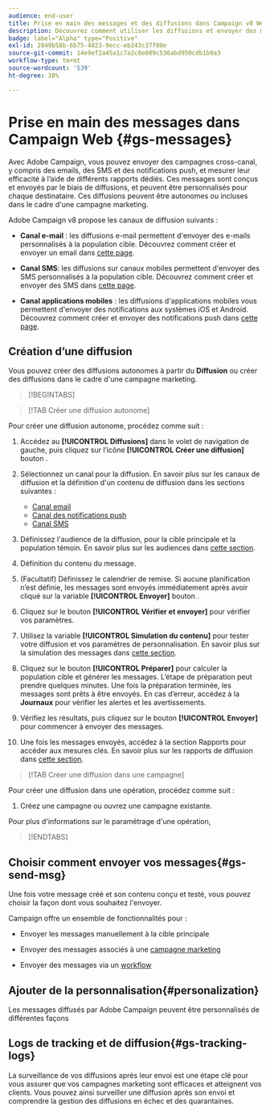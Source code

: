 ```yaml
---
audience: end-user
title: Prise en main des messages et des diffusions dans Campaign v8 Web
description: Découvrez comment utiliser les diffusions et envoyer des messages à l’aide de Campaign Web.
badge: label="Alpha" type="Positive"
exl-id: 2849b58b-6b75-4023-9ecc-eb243c37f00e
source-git-commit: 14e9ef2a45a1c7a2c8e089c536abd950cdb1b0a3
workflow-type: tm+mt
source-wordcount: '539'
ht-degree: 38%

---
```


# Prise en main des messages dans Campaign Web {#gs-messages}

Avec Adobe Campaign, vous pouvez envoyer des campagnes cross-canal, y compris des emails, des SMS et des notifications push, et mesurer leur efficacité à l’aide de différents rapports dédiés. Ces messages sont conçus et envoyés par le biais de diffusions, et peuvent être personnalisés pour chaque destinataire. Ces diffusions peuvent être autonomes ou incluses dans le cadre d&#39;une campagne marketing.

Adobe Campaign v8 propose les canaux de diffusion suivants :

* **Canal e-mail** : les diffusions e-mail permettent d&#39;envoyer des e-mails personnalisés à la population cible. Découvrez comment créer et envoyer un email dans [cette page](../email/create-email.md).

* **Canal SMS**: les diffusions sur canaux mobiles permettent d&#39;envoyer des SMS personnalisés à la population cible.  Découvrez comment créer et envoyer des SMS dans [cette page](../sms/create-sms.md).

* **Canal applications mobiles** : les diffusions d&#39;applications mobiles vous permettent d&#39;envoyer des notifications aux systèmes iOS et Android.  Découvrez comment créer et envoyer des notifications push dans [cette page](../push/gs-push.md).

## Création dʼune diffusion

Vous pouvez créer des diffusions autonomes à partir du **Diffusion** ou créer des diffusions dans le cadre d&#39;une campagne marketing.

>[!BEGINTABS]

>[!TAB Créer une diffusion autonome]

Pour créer une diffusion autonome, procédez comme suit :

1. Accédez au **[!UICONTROL Diffusions]** dans le volet de navigation de gauche, puis cliquez sur l’icône **[!UICONTROL Créer une diffusion]** bouton .
1. Sélectionnez un canal pour la diffusion. En savoir plus sur les canaux de diffusion et la définition d&#39;un contenu de diffusion dans les sections suivantes :

   * [Canal email](../email/create-email.md)
   * [Canal des notifications push](../push/gs-push.md)
   * [Canal SMS](../sms/create-sms.md)

1. Définissez l&#39;audience de la diffusion, pour la cible principale et la population témoin. En savoir plus sur les audiences dans [cette section](../audience/about-audiences.md).
1. Définition du contenu du message.
1. (Facultatif) Définissez le calendrier de remise. Si aucune planification n’est définie, les messages sont envoyés immédiatement après avoir cliqué sur la variable **[!UICONTROL Envoyer]** bouton .
1. Cliquez sur le bouton  **[!UICONTROL Vérifier et envoyer]** pour vérifier vos paramètres.
1. Utilisez la variable  **[!UICONTROL Simulation du contenu]** pour tester votre diffusion et vos paramètres de personnalisation. En savoir plus sur la simulation des messages dans [cette section](../preview-test/preview-test.md).
1. Cliquez sur le bouton  **[!UICONTROL Préparer]** pour calculer la population cible et générer les messages. L’étape de préparation peut prendre quelques minutes. Une fois la préparation terminée, les messages sont prêts à être envoyés. En cas d’erreur, accédez à la **Journaux** pour vérifier les alertes et les avertissements.
1. Vérifiez les résultats, puis cliquez sur le bouton  **[!UICONTROL Envoyer]** pour commencer à envoyer des messages.
1. Une fois les messages envoyés, accédez à la section Rapports pour accéder aux mesures clés. En savoir plus sur les rapports de diffusion dans [cette section](../reporting/reports.md).

>[!TAB Créer une diffusion dans une campagne]

Pour créer une diffusion dans une opération, procédez comme suit :

1. Créez une campagne ou ouvrez une campagne existante.

Pour plus d&#39;informations sur le paramétrage d&#39;une opération,

>[!ENDTABS]


## Choisir comment envoyer vos messages{#gs-send-msg}

Une fois votre message créé et son contenu conçu et testé, vous pouvez choisir la façon dont vous souhaitez l&#39;envoyer.

Campaign offre un ensemble de fonctionnalités pour :

* Envoyer les messages manuellement à la cible principale

* Envoyer des messages associés à une [campagne marketing](../campaigns/gs-campaigns.md)

* Envoyer des messages via un [workflow](../workflows/channel-activities.md)


## Ajouter de la personnalisation{#personalization}

Les messages diffusés par Adobe Campaign peuvent être personnalisés de différentes façons


## Logs de tracking et de diffusion{#gs-tracking-logs}

La surveillance de vos diffusions après leur envoi est une étape clé pour vous assurer que vos campagnes marketing sont efficaces et atteignent vos clients. Vous pouvez ainsi surveiller une diffusion après son envoi et comprendre la gestion des diffusions en échec et des quarantaines.
